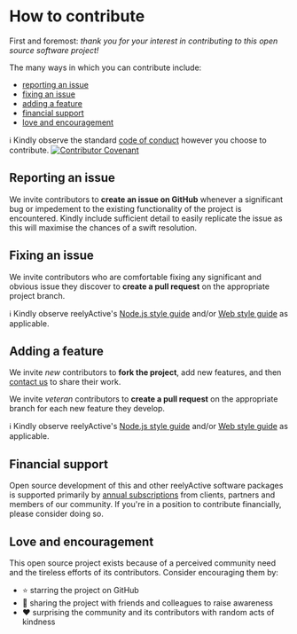How to contribute
=================

First and foremost: _thank you for your interest in contributing to this open source software project!_

The many ways in which you can contribute include:
- [reporting an issue](#reporting-an-issue)
- [fixing an issue](#fixing-an-issue)
- [adding a feature](#adding-a-feature)
- [financial support](#financial-support)
- [love and encouragement](#love-and-encouragement)

:information_source: Kindly observe the standard [code of conduct](CODE_OF_CONDUCT.md) however you choose to contribute.  [![Contributor Covenant](https://img.shields.io/badge/Contributor%20Covenant-2.0-4baaaa.svg)](code_of_conduct.md)


Reporting an issue
------------------

We invite contributors to __create an issue on GitHub__ whenever a significant bug or impedement to the existing functionality of the project is encountered.  Kindly include sufficient detail to easily replicate the issue as this will maximise the chances of a swift resolution.


Fixing an issue
---------------

We invite contributors who are comfortable fixing any significant and obvious issue they discover to __create a pull request__ on the appropriate project branch.

:information_source: Kindly observe reelyActive's [Node.js style guide](https://github.com/reelyactive/node-style-guide) and/or [Web style guide](https://github.com/reelyactive/web-style-guide) as applicable.


Adding a feature
----------------

We invite _new_ contributors to __fork the project__, add new features, and then [contact us](https://www.reelyactive.com/contact/) to share their work.

We invite _veteran_ contributors to __create a pull request__ on the appropriate branch for each new feature they develop.

:information_source: Kindly observe reelyActive's [Node.js style guide](https://github.com/reelyactive/node-style-guide) and/or [Web style guide](https://github.com/reelyactive/web-style-guide) as applicable.


Financial support
-----------------

Open source development of this and other reelyActive software packages is supported primarily by [annual subscriptions](https://www.reelyactive.com/pricing/) from clients, partners and members of our community.  If you're in a position to contribute financially, please consider doing so.


Love and encouragement
----------------------

This open source project exists because of a perceived community need and the tireless efforts of its contributors.  Consider encouraging them by:
- :star: starring the project on GitHub
- :busts_in_silhouette: sharing the project with friends and colleagues to raise awareness
- :heart: surprising the community and its contributors with random acts of kindness
